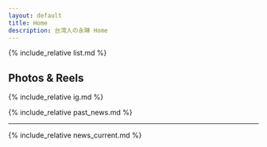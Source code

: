 ```yaml
---
layout: default
title: Home
description: 台湾人の永琳 Home
---
```


{% include_relative list.md %}

## Photos & Reels

{% include_relative ig.md %}

{% include_relative past_news.md %}

---

{% include_relative news_current.md %}
